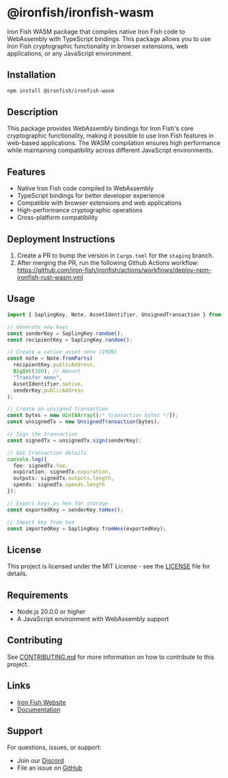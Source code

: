 # @ironfish/ironfish-wasm

Iron Fish WASM package that compiles native Iron Fish code to WebAssembly with TypeScript bindings. This package allows you to use Iron Fish cryptographic functionality in browser extensions, web applications, or any JavaScript environment.

## Installation

```bash
npm install @ironfish/ironfish-wasm
```

## Description

This package provides WebAssembly bindings for Iron Fish's core cryptographic functionality, making it possible to use Iron Fish features in web-based applications. The WASM compilation ensures high performance while maintaining compatibility across different JavaScript environments.

## Features

- Native Iron Fish code compiled to WebAssembly
- TypeScript bindings for better developer experience
- Compatible with browser extensions and web applications
- High-performance cryptographic operations
- Cross-platform compatibility

## Deployment Instructions 

1. Create a PR to bump the version in `Cargo.toml` for the `staging` branch. 
2. After merging the PR, run the following Github Actions workflow: https://github.com/iron-fish/ironfish/actions/workflows/deploy-npm-ironfish-rust-wasm.yml

## Usage

```typescript
import { SaplingKey, Note, AssetIdentifier, UnsignedTransaction } from '@ironfish/ironfish-wasm';

// Generate new keys
const senderKey = SaplingKey.random();
const recipientKey = SaplingKey.random();

// Create a native asset note (IRON)
const note = Note.fromParts(
  recipientKey.publicAddress,
  BigInt(100), // Amount
  "Transfer memo",
  AssetIdentifier.native,
  senderKey.publicAddress
);

// Create an unsigned transaction
const bytes = new Uint8Array([/* transaction bytes */]);
const unsignedTx = new UnsignedTransaction(bytes);

// Sign the transaction
const signedTx = unsignedTx.sign(senderKey);

// Get transaction details
console.log({
  fee: signedTx.fee,
  expiration: signedTx.expiration,
  outputs: signedTx.outputs.length,
  spends: signedTx.spends.length
});

// Export keys as hex for storage
const exportedKey = senderKey.toHex();

// Import key from hex
const importedKey = SaplingKey.fromHex(exportedKey);
```

## License

This project is licensed under the MIT License - see the [LICENSE](https://github.com/iron-fish/ironfish/blob/master/LICENSE) file for details.

## Requirements

- Node.js 20.0.0 or higher
- A JavaScript environment with WebAssembly support

## Contributing

See [CONTRIBUTING.md](https://github.com/iron-fish/ironfish/blob/master/CONTRIBUTING.md) for more information on how to contribute to this project.

## Links

- [Iron Fish Website](https://ironfish.network)
- [Documentation](https://ironfish.network/developers/documentation/)

## Support

For questions, issues, or support:
- Join our [Discord](https://discord.ironfish.network)
- File an issue on [GitHub](https://github.com/iron-fish)
